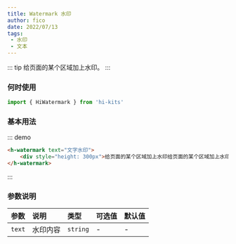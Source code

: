 ```yaml
---
title: Watermark 水印
author: fico
date: 2022/07/13
tags:
 - 水印
 - 文本
---
```

::: tip
给页面的某个区域加上水印。
:::
### 何时使用
```ts
import { HiWatermark } from 'hi-kits'
```

### 基本用法

::: demo
```html
<h-watermark text="文字水印">
    <div style="height: 300px">给页面的某个区域加上水印给页面的某个区域加上水印给页面的某个区域加上水印给页面的某个区域加上水印给页面的某个区域加上水印给页面的某个区域加上水印给页面的某个区域加上水印</div>
</h-watermark>
```
:::

### 参数说明

|参数|说明|类型|可选值|默认值
|:--|:--|:--|:-----|:---
| `text`| 水印内容 |  `string` | - | -
